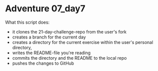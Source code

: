 # Adventure 07_day7

What this script does:
 - it clones the 21-day-challenge-repo from the user's fork
 - creates a branch for the current day
 - creates a directory for the current exercise within the user's personal directory,
 - writes the README-file you're reading
 - commits the directory and the README to the local repo
 - pushes the changes to GitHub
